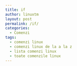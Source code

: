 ```yaml
---
title: if
author: linuxtm
layout: post
permalink: /if/
categories:
  - Comenzi
tags:
  - comenzi linux
  - comenzi linux de la a la z
  - lista comenzi linux
  - toate comenzile linux
---
```

